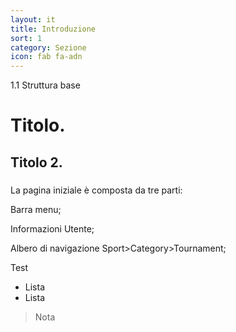 ```yaml
---
layout: it
title: Introduzione
sort: 1
category: Sezione
icon: fab fa-adn
---
```

<p class="message">
    1.1  Struttura base
</p>

# Titolo.
## Titolo 2.
### 

La pagina iniziale è composta da tre parti: 

Barra menu;

Informazioni Utente;

Albero di navigazione Sport>Category>Tournament;

Test

- Lista
- Lista

> Nota